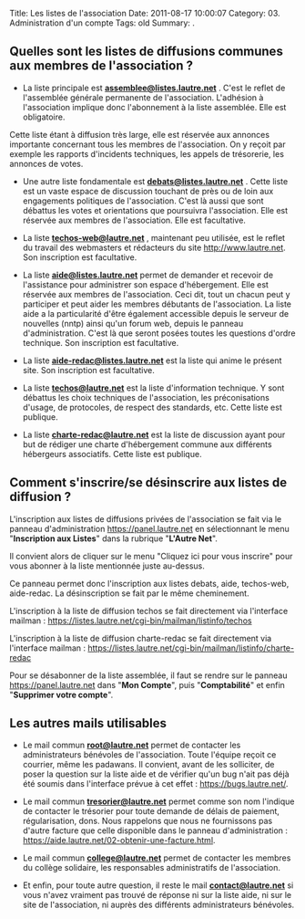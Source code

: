 Title: Les listes de l'association 
Date: 2011-08-17 10:00:07
Category: 03. Administration d'un compte
Tags: old
Summary:  . 

## Quelles sont les listes de diffusions communes aux membres de l'association ?

- La liste principale est **assemblee@listes.lautre.net** . C'est le reflet de l'assemblée générale permanente de l'association. L'adhésion à l'association implique donc l'abonnement à la liste assemblée. Elle est obligatoire.

Cette liste étant à diffusion très large, elle est réservée aux annonces importante concernant tous les membres de l'association. On y reçoit par exemple les rapports d'incidents techniques, les appels de trésorerie, les annonces de votes.

- Une autre liste fondamentale est **debats@listes.lautre.net** . Cette liste est un vaste espace de discussion touchant de près ou de loin aux engagements politiques de l'association. C'est là aussi que sont débattus les votes et orientations que poursuivra l'association. Elle est réservée aux membres de l'association. Elle est facultative.

- La liste **techos-web@lautre.net** , maintenant peu utilisée, est le reflet du travail des webmasters et rédacteurs du site http://www.lautre.net. Son inscription est facultative.

- La liste **aide@listes.lautre.net** permet de demander et recevoir de l'assistance pour administrer son espace d'hébergement. Elle est réservée aux membres de l'association. Ceci dit, tout un chacun peut y participer et peut aider les membres débutants de l'association. La liste aide a la particularité d'être également accessible depuis le serveur de nouvelles (nntp) ainsi qu'un forum web, depuis le panneau d'administration. C'est là que seront posées toutes les questions d'ordre technique. Son inscription est facultative.

- La liste **aide-redac@listes.lautre.net** est la liste qui anime le présent site. Son inscription est facultative.

- La liste **techos@lautre.net** est la liste d'information technique. Y sont débattus les choix techniques de l'association, les préconisations d'usage, de protocoles, de respect des standards, etc. Cette liste est publique.

- La liste **charte-redac@lautre.net** est la liste de discussion ayant pour but de rédiger une charte d'hébergement commune aux différents hébergeurs associatifs. Cette liste est publique.


## Comment s'inscrire/se désinscrire aux listes de diffusion ?

L'inscription aux listes de diffusions privées de l'association se fait via le panneau d'administration https://panel.lautre.net en sélectionnant le menu "**Inscription aux Listes**" dans la rubrique "**L'Autre Net**".

Il convient alors de cliquer sur le menu "Cliquez ici pour vous inscrire" pour vous abonner à la liste mentionnée juste au-dessus.

Ce panneau permet donc l'inscription aux listes debats, aide, techos-web, aide-redac. La désinscription se fait par le même cheminement.

L'inscription à la liste de diffusion techos se fait directement via l'interface mailman : https://listes.lautre.net/cgi-bin/mailman/listinfo/techos

L'inscription à la liste de diffusion charte-redac se fait directement via l'interface mailman : https://listes.lautre.net/cgi-bin/mailman/listinfo/charte-redac

Pour se désabonner de la liste assemblée, il faut se rendre sur le panneau https://panel.lautre.net dans "**Mon Compte**", puis "**Comptabilité**" et enfin "**Supprimer votre compte**".


## Les autres mails utilisables

- Le mail commun **root@lautre.net** permet de contacter les administrateurs bénévoles de l'association. Toute l'équipe reçoit ce courrier, même les padawans. Il convient, avant de les solliciter, de poser la question sur la liste aide et de vérifier qu'un bug n'ait pas déjà été soumis dans l'interface prévue à cet effet : https://bugs.lautre.net/.

- Le mail commun **tresorier@lautre.net** permet comme son nom l'indique de contacter le trésorier pour toute demande de délais de paiement, régularisation, dons. Nous rappelons que nous ne fournissons pas d'autre facture que celle disponible dans le panneau d'administration : https://aide.lautre.net/02-obtenir-une-facture.html.

- Le mail commun **college@lautre.net** permet de contacter les membres du collège solidaire, les responsables administratifs de l'association.

- Et enfin, pour toute autre question, il reste le mail **contact@lautre.net** si vous n'avez vraiment pas trouvé de réponse ni sur la liste aide, ni sur le site de l'association, ni auprès des différents administrateurs bénévoles.
